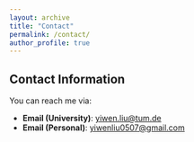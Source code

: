 ```yaml
---
layout: archive
title: "Contact"
permalink: /contact/
author_profile: true
---
```


## Contact Information

You can reach me via:

- **Email (University)**: [yiwen.liu@tum.de](mailto:yiwen.liu@tum.de)
- **Email (Personal)**: [yiwenliu0507@gmail.com](mailto:yiwenliu0507@gmail.com)
